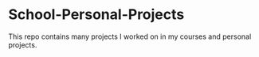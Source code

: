 # School-Personal-Projects

This repo contains many projects I worked on in my courses and personal projects.
